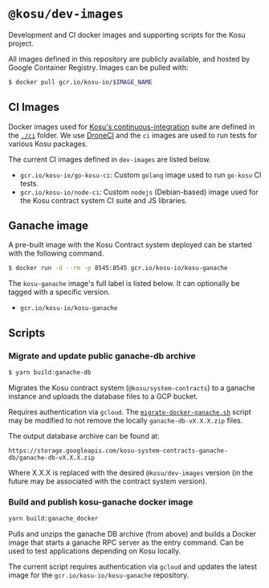 # `@kosu/dev-images`

Development and CI docker images and supporting scripts for the Kosu project.

All images defined in this repository are publicly available, and hosted by Google Container Registry. Images can be pulled with:

```bash
$ docker pull gcr.io/kosu-io/$IMAGE_NAME
```

## CI Images

Docker images used for [Kosu's continuous-integration](https://ci.kosu.io) suite are defined in the [`./ci`](./ci) folder. We use [DroneCI](https://drone.io) and the `ci` images are used to run tests for various Kosu packages.

The current CI images defined in `dev-images` are listed below.

- `gcr.io/kosu-io/go-kosu-ci`: Custom `golang` image used to run `go-kosu` CI tests.
- `gcr.io/kosu-io/node-ci`: Custom `nodejs` (Debian-based) image used for the Kosu contract system CI suite and JS libraries.

## Ganache image

A pre-built image with the Kosu Contract system deployed can be started with the following command.

```bash
$ docker run -d --rm -p 8545:8545 gcr.io/kosu-io/kosu-ganache
```

The `kosu-ganache` image's full label is listed below. It can optionally be tagged with a specific version.

- `gcr.io/kosu-io/kosu-ganache`

## Scripts
### Migrate and update public ganache-db archive
```bash
$ yarn build:ganache-db
```

Migrates the Kosu contract system (`@kosu/system-contracts`) to a ganache instance and uploads the database files to a GCP bucket. 

Requires authentication via `gcloud`. The [`migrate-docker-ganache.sh`](./scripts/migrate-docker-ganache.sh) script may be modified to not remove the locally `ganache-db-vX.X.X.zip` files.

The output database archive can be found at:

```
https://storage.googleapis.com/kosu-system-contracts-ganache-db/ganache-db-vX.X.X.zip
```

Where X.X.X is replaced with the desired `@kosu/dev-images` version (in the future may be associated with the contract system version).

### Build and publish kosu-ganache docker image
```bash
yarn build:ganache_docker
```

Pulls and unzips the ganache DB archive (from above) and builds a Docker image that starts a ganache RPC server as the entry command. Can be used to test applications depending on Kosu locally.

The current script requires authentication via `gcloud` and updates the latest image for the `gcr.io/kosu-io/kosu-ganache` repository. 